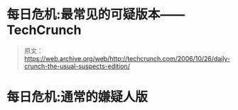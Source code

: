 # 每日危机:最常见的可疑版本——TechCrunch

> 原文：<https://web.archive.org/web/http://techcrunch.com/2006/10/26/daily-crunch-the-usual-suspects-edition/>

# 每日危机:通常的嫌疑人版